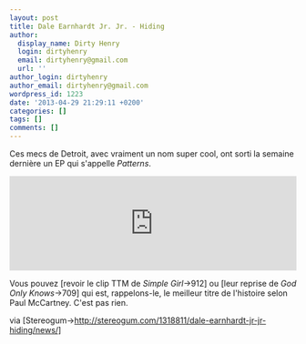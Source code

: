 ```yaml
---
layout: post
title: Dale Earnhardt Jr. Jr. - Hiding
author:
  display_name: Dirty Henry
  login: dirtyhenry
  email: dirtyhenry@gmail.com
  url: ''
author_login: dirtyhenry
author_email: dirtyhenry@gmail.com
wordpress_id: 1223
date: '2013-04-29 21:29:11 +0200'
categories: []
tags: []
comments: []
---
```

Ces mecs de Detroit, avec vraiment un nom super cool, ont sorti la semaine dernière un EP qui s'appelle *Patterns*.

<iframe width="100%" height="166" scrolling="no" frameborder="no" src="https://w.soundcloud.com/player/?url=http%3A%2F%2Fapi.soundcloud.com%2Ftracks%2F87131673"></iframe>

Vous pouvez [revoir le clip TTM de *Simple Girl*->912] ou [leur reprise de *God Only Knows*->709] qui est, rappelons-le, le meilleur titre de l'histoire selon Paul McCartney. C'est pas rien.

via [Stereogum->http://stereogum.com/1318811/dale-earnhardt-jr-jr-hiding/news/]
